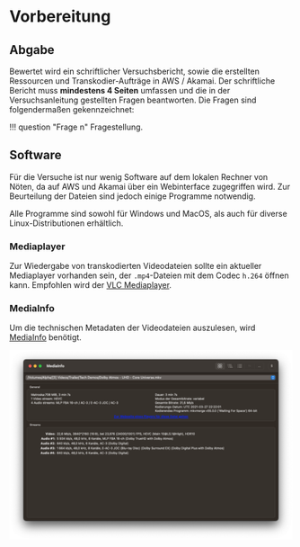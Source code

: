 # Vorbereitung

## Abgabe

Bewertet wird ein schriftlicher Versuchsbericht, sowie die erstellten Ressourcen und Transkodier-Aufträge in AWS / Akamai. Der schriftliche Bericht muss **mindestens 4 Seiten** umfassen und die in der Versuchsanleitung gestellten Fragen beantworten. Die Fragen sind folgendermaßen gekennzeichnet:

!!! question "Frage n"
    Fragestellung.

## Software

Für die Versuche ist nur wenig Software auf dem lokalen Rechner von Nöten, da auf AWS und Akamai über ein Webinterface zugegriffen wird. Zur Beurteilung der Dateien sind jedoch einige Programme notwendig. 

Alle Programme sind sowohl für Windows und MacOS, als auch für diverse Linux-Distributionen erhältlich.

### Mediaplayer

Zur Wiedergabe von transkodierten Videodateien sollte ein aktueller Mediaplayer vorhanden sein, der `.mp4`-Dateien mit dem Codec `h.264` öffnen kann. Empfohlen wird der [VLC Mediaplayer](https://www.videolan.org/vlc/index.de.html).

### MediaInfo

Um die technischen Metadaten der Videodateien auszulesen, wird [MediaInfo](https://mediaarea.net/en/MediaInfo) benötigt.

![MediaInfo Screenshot](assets/mediainfo.png)